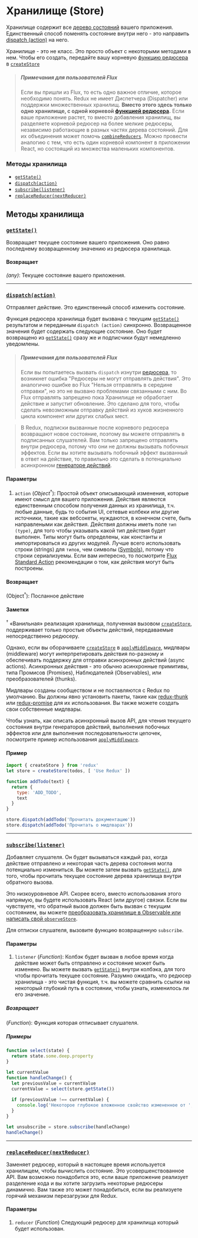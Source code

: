 # Хранилище (Store)

Хранилище содержит все [дерево состояний](../Glossary.md#state) вашего приложения.
Единственный способ поменять состояние внутри него - это направить [dispatch (action)](../Glossary.md#action) на него.

Хранилище - это не класс. Это просто объект с некоторыми методами в нем. Чтобы его создать, передайте вашу корневую [функцию редюсера](../Glossary.md#reducer) в [`createStore`](createStore.md)

>##### Примечания для пользователей Flux
>Если вы пришли из Flux, то есть одно важное отличие, которое необходимо понять. Redux не имеет Диспетчера (Dispatcher) или поддержки множественных хранилищ. **Вместо этого здесь только одно хранилище, с одной корневой [функцией редюсера](../Glossary.md#reducer).** Если ваше приложение растет, то вместо добавления хранилищ, вы разделяете корневой редюсер на более мелкие редюсеры, независимо работающие в разных частях дерева состояний. Для их объединения может помочь [`combineReducers`](combineReducers.md). Можно провести аналогию с тем, что есть один корневой компонент в приложении React, но состоящий из множества маленьких компонентов.

### Методы хранилища

- [`getState()`](#getState)
- [`dispatch(action)`](#dispatch)
- [`subscribe(listener)`](#subscribe)
- [`replaceReducer(nextReducer)`](#replaceReducer)

## Методы хранилища

### <a id='getState'></a>[`getState()`](#getState)

Возвращает текущее состояние вашего приложения.
Оно равно последнему возвращенному значению из редюсера хранилища.

#### Возвращает

*(any)*: Текущее состояние вашего приложения.

<hr>

### <a id='dispatch'></a>[`dispatch(action)`](#dispatch)

Отправляет действие. Это единственный способ изменить состояние.

Функция редюсера хранилища будет вызвана с текущим [`getState()`](#getState) результатом и переданным `dispatch (action)` синхронно. Возвращенное значения будет содержать следующие состояние. Оно будет возвращено из [`getState()`](#getState) сразу же и подписчики будут немедленно уведомлены.

>##### Примечания для пользователей Flux
>Если вы попытаетесь вызвать `dispatch` изнутри [редюсера](../Glossary.md#reducer), то возникнет ошибка "Редюсеры не могут отправлять действия". Это аналогично ошибке во Flux "Нельзя отправлять в середине отправки", но это не вызвано проблемами связанными с ним. Во Flux отправлять запрещено пока Хранилище не обработает действие и запустит обновление. Это сделано для того, чтобы сделать невозможным отправку действий из хуков жизненного цикла компонент или других слабых мест.

>В Redux, подписки вызванные после корневого редюсера возвращают новое состояние, поэтому вы можете отправлять в подписанных слушателей. Вам только запрещено отправлять внутри редюсера, потому что они не должны вызывать побочных эффектов. Если вы хотите вызывать побочный эффект вызванный в ответ на действие, то правильно это сделать в потенциально асинхронном [генераторе действий](../Glossary.md#action-creator).

#### Параметры
1. `action` (*Object*<sup>†</sup>): Простой объект описывающий изменения, которые имеют смысл для вашего приложения. Действия являются единственным способом получения данных из хранилища, т.ч. любые данные, будь то события UI, сетевые колбеки или другие источники, такие как вебсокеты, нуждаются, в конечном счете, быть направлеными как действия. Действия должны иметь поле `тип (type)`, для того чтобы указывать какой тип действия будет выполнен. Типы могут быть определены, как константы и импортироваться из других модулей. Лучше всего использовать строки (strings) для `типов`, чем символы ([Symbols](https://developer.mozilla.org/en/docs/Web/JavaScript/Reference/Global_Objects/Symbol)), потому что строки сериализуемы. Если вам интересно, то посмотрите [Flux Standard Action](https://github.com/acdlite/flux-standard-action) рекомендации о том, как действия могут быть построены.

#### Возвращает

(Object<sup>†</sup>): Посланное действие

#### Заметки

<sup>†</sup> «Ванильная» реализация хранилища, полученная вызовом [`createStore`](createStore.md), поддерживает только простые объекты действий, передаваемые непосредственно редюсеру.

Однако, если вы оборачиваете [`createStore`](createStore.md) в [`applyMiddleware`](applyMiddleware.md), мидлвары (middleware) могут интерпретировать действия по-разному и обеспечивать поддержку для отправки асинхронных действий (async actions). Асинхронных действия - это обычно асинхронные примитивы, типа Промисов (Promises), Наблюдателей (Observables), или преобразователей (thunks).

Mидлвары созданы сообществом и не поставляются с Redux по умолчанию. Вы должны явно установить пакеты, такие как [redux-thunk](https://github.com/gaearon/redux-thunk) или [redux-promise](https://github.com/acdlite/redux-promise) для их использования. Вы также можете создать свои собственные мидлвары. 

Чтобы узнать, как описать асинхронный вызов API, для чтения текущего состояния внутри генераторов действий, выполнения побочных эффектов или для выполнения последовательности цепочек, посмотрите пример использования [`applyMiddleware`](applyMiddleware.md).

#### Пример

```js
import { createStore } from 'redux'
let store = createStore(todos, [ 'Use Redux' ])

function addTodo(text) {
  return {
    type: 'ADD_TODO',
    text
  }
}

store.dispatch(addTodo('Прочитать документацию'))
store.dispatch(addTodo('Прочитать о мидлварах'))
```

<hr>

### <a id='subscribe'></a>[`subscribe(listener)`](#subscribe)
Добавляет слушателя. Он будет вызываться каждый раз, когда действие отправлено и некоторая часть дерева состояния могла потенциально измениться. Вы можете затем вызвать [`getState()`](#getState), для того, чтобы прочитать текущее состояние дерева хранилища внутри обратного вызова.

Это низкоуровневое API. Скорее всего, вместо использования этого напрямую, вы будете использовать React (или другое) связки. Если вы чувствуете, что обратный вызов должен быть вызван с текущим состоянием, вы можете [преобразовать хранилище в Observable или написать свой `observeStore`](https://github.com/reactjs/redux/issues/303#issuecomment-125184409).

Для отписки слушателя, вызовите функцию возвращенную `subscribe`.

#### Параметры 

1. `listener` (*Function*): Колбэк будет вызван в любое время когда действие может быть отправлено и состояние может быть изменено. Вы можете вызвать [`getState()`](#getState) внутри колбэка, для того чтобы прочитать текущее состояние. Разумно ожидать, что редюсер хранилища - это  чистая функция, т.ч. вы можете сравнить ссылки на некоторый глубокий путь в состоянии, чтобы узнать, изменилось ли его значение.

##### Возвращает

(*Function*): Функция которая отписывает слушателя.

##### Примеры

```js
function select(state) {
  return state.some.deep.property
}

let currentValue
function handleChange() {
  let previousValue = currentValue
  currentValue = select(store.getState())
  
  if (previousValue !== currentValue) {
    console.log('Некоторое глубокое вложенное свойство измененное от ', previousValue, 'к', currentValue)
  }
}

let unsubscribe = store.subscribe(handleChange)
handleChange()
```

<hr>

### <a id='replaceReducer'></a>[`replaceReducer(nextReducer)`](#replaceReducer)

Заменяет редюсер, который в настоящее время используется хранилищем, чтобы вычислить состояние. Это усовершенствованное API. Вам возможно понадобится это, если ваше приложение реализует разделение кода и вы хотите загрузить некоторые редюсеры динамично. Вам также это может понадобиться, если вы реализуете горячий механизм перезагрузки для Redux.

#### Параметры

1. `reducer` (*Function*) Следующий редюсер для хранилища который будет использован.
